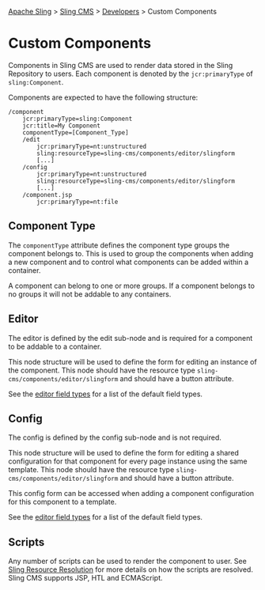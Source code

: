 <!-- Licensed to the Apache Software Foundation (ASF) under one or more contributor 
	license agreements. See the NOTICE file distributed with this work for additional 
	information regarding copyright ownership. The ASF licenses this file to 
	you under the Apache License, Version 2.0 (the "License"); you may not use 
	this file except in compliance with the License. You may obtain a copy of 
	the License at http://www.apache.org/licenses/LICENSE-2.0 Unless required 
	by applicable law or agreed to in writing, software distributed under the 
	License is distributed on an "AS IS" BASIS, WITHOUT WARRANTIES OR CONDITIONS 
	OF ANY KIND, either express or implied. See the License for the specific 
	language governing permissions and limitations under the License. -->
[Apache Sling](https://sling.apache.org) > [Sling CMS](https://github.com/apache/sling-org-apache-sling-app-cms) > [Developers](developers.md) > Custom Components

# Custom Components

Components in Sling CMS are used to render data stored in the Sling Repository to users. Each component is denoted by the `jcr:primaryType` of `sling:Component`. 

Components are expected to have the following structure:

    /component
        jcr:primaryType=sling:Component
        jcr:title=My Component
        componentType=[Component_Type]
        /edit
            jcr:primaryType=nt:unstructured
            sling:resourceType=sling-cms/components/editor/slingform
            [...]
        /config
            jcr:primaryType=nt:unstructured
            sling:resourceType=sling-cms/components/editor/slingform
            [...]
        /component.jsp
            jcr:primaryType=nt:file
            
## Component Type

The `componentType` attribute defines the component type groups the component belongs to. This is used to group the components when adding a new component and to control what components can be added within a container. 

A component can belong to one or more groups. If a component belongs to no groups it will not be addable to any containers.

## Editor

The editor is defined by the edit sub-node and is required for a component to be addable to a container.

This node structure will be used to define the form for editing an instance of the component. This node should have the resource type `sling-cms/components/editor/slingform` and should have a button attribute.

See the [editor field types](editor-field-types.md) for a list of the default field types.

## Config

The config is defined by the config sub-node and is not required. 

This node structure will be used to define the form for editing a shared configuration for that component for every page instance using the same template. This node should have the resource type `sling-cms/components/editor/slingform` and should have a button attribute.

This config form can be accessed when adding a component configuration for this component to a template.

See the [editor field types](editor-field-types.md) for a list of the default field types.

## Scripts

Any number of scripts can be used to render the component to user. See [Sling Resource Resolution](https://sling.apache.org/documentation/the-sling-engine/url-to-script-resolution.html) for more details on how the scripts are resolved. Sling CMS supports JSP, HTL and ECMAScript.